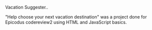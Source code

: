 Vacation Suggester..

"Help choose your next vacation destination" was a project done for Epicodus codereview2 using HTML and JavaScript basics.
